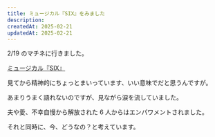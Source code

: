 ```yaml
---
title: ミュージカル『SIX』をみました
description:
createdAt: 2025-02-21
updatedAt: 2025-02-21
---
```


2/19 のマチネに行きました。

[ミュージカル『SIX』](https://www.umegei.com/six/)

見てから精神的にちょっとまいっています、いい意味でだと思うんですが。

あまりうまく語れないのですが、見ながら涙を流していました。

夫や愛、不幸自慢から解放された 6 人からはエンパワメントされました。

それと同時に、今、どうなの？と考えています。
